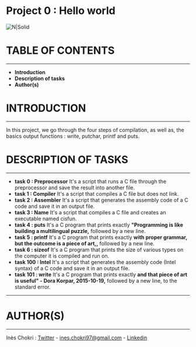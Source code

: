 # Project 0 : Hello world

![N|Solid](https://external-content.duckduckgo.com/iu/?u=https%3A%2F%2Fi0.wp.com%2Fwww.embhack.com%2Fwp-content%2Fuploads%2F2018%2F06%2Fhello-world.png&f=1&nofb=1)


# TABLE OF CONTENTS
___
  - **Introduction**
  - **Description of tasks**
  - **Author(s)**

# INTRODUCTION
___
In this project, we go through the four steps of compilation, as well as, the basics output functions : write, putchar, printf and puts.

# DESCRIPTION OF TASKS
___
- **task 0 : Preprocessor** It's a script that runs a C file through the preprocessor and save the result into another file.
- **task 1 : Compiler** It's a script that compiles a C file but does not link.
- **task 2 : Assembler** It's a script that generates the assembly code of a C code and save it in an output file.
- **task 3 : Name** It's a script that compiles a C file and creates an executable named cisfun.
- **task 4 : puts**  It's a C program that prints exactly **"Programming is like building a multilingual puzzle,** followed by a new line.
- **task 5 : printf** It's a C program that prints exactly **with proper grammar, but the outcome is a piece of art,,** followed by a new line.
- **task 6 : sizeof** It's a C program that prints the size of various types on the computer it is compiled and run on.
- **task 100 : Intel** It's a script that generates the assembly code (Intel syntax) of a C code and save it in an output file. 
- **task 101 : write** It's a C program that prints exactly **and that piece of art is useful" - Dora Korpar, 2015-10-19,** followed by a new line, to the standard error.
****

# AUTHOR(S)
___
Inès Chokri : [Twitter](https://twitter.com/chokri_ines) - <ines.chokri97@gmail.com> - [Linkedin](https://www.linkedin.com/in/in%C3%A8s-chokri-b247b7175/)
